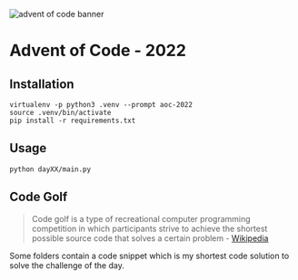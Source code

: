 ![advent of code banner](https://camo.githubusercontent.com/45e775d95451f2bda211ee757d1a959671cf4c762feb1e7ccaca59925704e333/68747470733a2f2f626c6f67732e7361702e636f6d2f77702d636f6e74656e742f75706c6f6164732f323032302f31312f456b616f5151545845414d4134424e2e6a7067)

# Advent of Code - 2022

## Installation

```shell
virtualenv -p python3 .venv --prompt aoc-2022
source .venv/bin/activate
pip install -r requirements.txt
```

## Usage

```shell
python dayXX/main.py
```

## Code Golf

> Code golf is a type of recreational computer programming competition in which participants strive to achieve the shortest possible source code that solves a certain problem - [Wikipedia](https://en.wikipedia.org/wiki/Code_golf)

Some folders contain a code snippet which is my shortest code solution to solve the challenge of the day.
